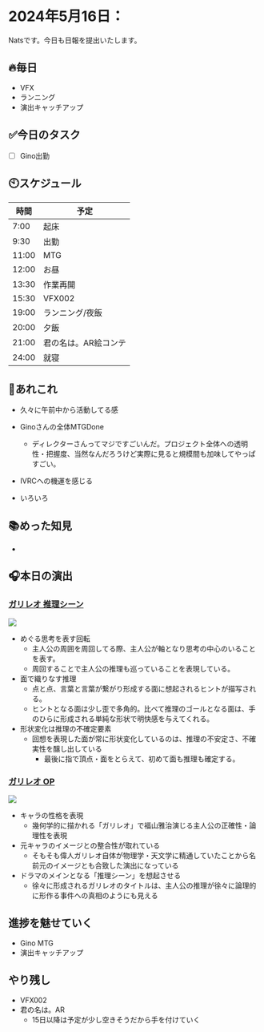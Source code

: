 
# 2024年5月16日：
Natsです。今日も日報を提出いたします。<br>

## 🔥毎日
- VFX 
- ランニング
- 演出キャッチアップ

## ✅今日のタスク
- [ ] Gino出勤

## 🕙スケジュール
| 時間 |  予定 |
|----|----|
|7:00|起床|
|9:30|出勤|
|11:00|MTG|
|12:00|お昼|
|13:30|作業再開|
|15:30|VFX002|
|19:00|ランニング/夜飯|
|20:00|夕飯|
|21:00|君の名は。AR絵コンテ|
|24:00|就寝|


## 📌あれこれ
- 久々に午前中から活動してる感
- Ginoさんの全体MTGDone
  - ディレクターさんってマジですごいんだ。プロジェクト全体への透明性・把握度、当然なんだろうけど実際に見ると規模間も加味してやっぱすごい。

- IVRCへの機運を感じる
- いろいろ
  
## 📚めった知見
- 
## 🎧本日の演出
### [ガリレオ 推理シーン](https://youtu.be/AQZBgF6srCg?si=7tPlnqbIUX8AOS_d&t=31)
<img src = "https://github.com/Nats360/Nippo/assets/86301377/4686b099-265d-4fa2-9e81-5eba3bb3428d">

- めぐる思考を表す回転
  - 主人公の周囲を周回してる際、主人公が軸となり思考の中心のいることを表す。
  - 周回することで主人公の推理も巡っていることを表現している。
- 面で織りなす推理
  - 点と点、言葉と言葉が繋がり形成する面に想起されるヒントが描写される。
  - ヒントとなる面は少し歪で多角的。比べて推理のゴールとなる面は、手のひらに形成される単純な形状で明快感を与えてくれる。
- 形状変化は推理の不確定要素
  - 回想を表現した面が常に形状変化しているのは、推理の不安定さ、不確実性を醸し出している
    - 最後に指で頂点・面をとらえて、初めて面も推理も確定する。
### [ガリレオ OP](https://youtu.be/nNy5a3HVtS4?si=whQEqhDkpfk_t4Yc&t=87)
<img src = "https://github.com/Nats360/Nippo/assets/86301377/bb0da043-2b8c-4e33-a328-ce9ab101e574"><br>
- キャラの性格を表現
  - 幾何学的に描かれる「ガリレオ」で福山雅治演じる主人公の正確性・論理性を表現
- 元キャラのイメージとの整合性が取れている
  - そもそも偉人ガリレオ自体が物理学・天文学に精通していたことから名前元のイメージとも合致した演出になっている
- ドラマのメインとなる「推理シーン」を想起させる
  - 徐々に形成されるガリレオのタイトルは、主人公の推理が徐々に論理的に形作る事件への真相のようにも見える

## 進捗を魅せていく
- Gino MTG
- 演出キャッチアップ

## やり残し
- VFX002
- 君の名は。AR
  - 15日以降は予定が少し空きそうだから手を付けていく
